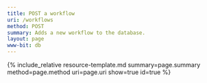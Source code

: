 ```yaml
---
title: POST a workflow
uri: /workflows
method: POST
summary: Adds a new workflow to the database.
layout: page
www-bit: db
---
```


{% include_relative resource-template.md summary=page.summary method=page.method uri=page.uri show=true id=true  %}

